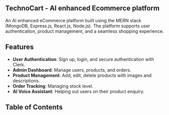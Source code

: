 ## TechnoCart - AI enhanced Ecommerce platform 

An AI enhanced eCommerce platform built using the MERN stack (MongoDB, Express.js, React.js, Node.js). The platform supports user authentication, product management, and a seamless shopping experience.

## Features
- **User Authentication**: Sign up, login, and secure authentication with Clerk.
- **Admin Dashboard**: Manage users, products, and orders.
- **Product Management**: Add, edit, delete products with images and descriptions.
- **Order Tracking**: Managing stock level.
- **AI Voice Assistant**: Helping out users on their product enquiry.

## Table of Contents
